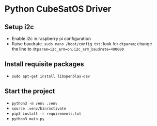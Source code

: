 # Python CubeSatOS Driver

## Setup i2c
- Enable i2c in raspberry pi configuration
- Raise baudrate. `sudo nano /boot/config.txt`; look for `dtparam`; change the line to `dtparam=i2c_arm=on,i2c_arm_baudrate=400000`

## Install requisite packages
- `sudo apt-get install libopenblas-dev`

## Start the project
- `python3 -m venv .venv`
- `source .venv/bin/activate`
- `pip3 install -r requirements.txt`
- `python3 main.py`

